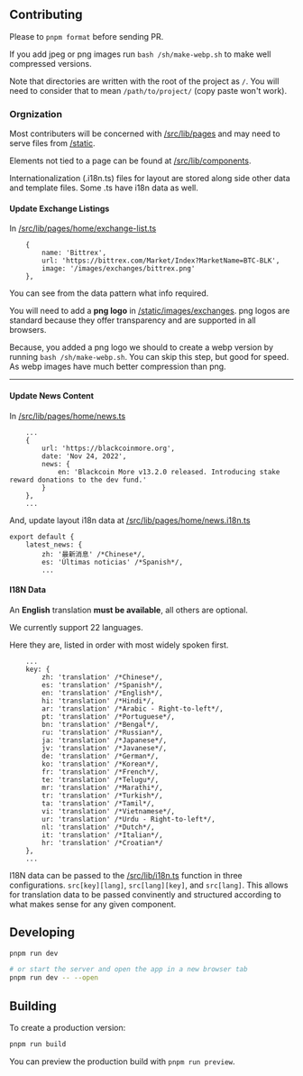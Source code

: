 ## Contributing

Please to `pnpm format` before sending PR.

If you add jpeg or png images run `bash /sh/make-webp.sh` to make well compressed versions.

Note that directories are written with the root of the project as `/`. You will need to consider that to mean `/path/to/project/` (copy paste won't work).

### Orgnization

Most contributers will be concerned with [/src/lib/pages](https://github.com/danielclough/blackcoin.org_sveltekit/tree/main/src/lib/pages) and may need to serve files from [/static](https://github.com/danielclough/blackcoin.org_sveltekit/tree/main/static).

Elements not tied to a page can be found at [/src/lib/components](https://github.com/danielclough/blackcoin.org_sveltekit/tree/main/src/lib/components).

Internationalization (.i18n.ts) files for layout are stored along side other data and template files. Some .ts have i18n data as well.

#### Update Exchange Listings

In [/src/lib/pages/home/exchange-list.ts](https://github.com/danielclough/blackcoin.org_sveltekit/blob/main/src/lib/pages/home/exchange-list.ts)

```
	{
		name: 'Bittrex',
		url: 'https://bittrex.com/Market/Index?MarketName=BTC-BLK',
		image: '/images/exchanges/bittrex.png'
	},
```

You can see from the data pattern what info required.

You will need to add a **png logo** in [/static/images/exchanges](https://github.com/danielclough/blackcoin.org_sveltekit/tree/main/static/images/exchanges). png logos are standard because they offer transparency and are supported in all browsers.

Because, you added a png logo we should to create a webp version by running `bash /sh/make-webp.sh`. You can skip this step, but good for speed. As webp images have much better compression than png.

---

#### Update News Content

In [/src/lib/pages/home/news.ts](https://github.com/danielclough/blackcoin.org_sveltekit/blob/main/src/lib/pages/home/news.ts)

```
    ...
	{
		url: 'https://blackcoinmore.org',
		date: 'Nov 24, 2022',
		news: {
			en: 'Blackcoin More v13.2.0 released. Introducing stake reward donations to the dev fund.'
		}
	},
    ...
```

And, update layout i18n data at [/src/lib/pages/home/news.i18n.ts](https://github.com/danielclough/blackcoin.org_sveltekit/tree/main/src/lib/pages/home/news.i18n.ts)

```
export default {
	latest_news: {
		zh: '最新消息' /*Chinese*/,
		es: 'Últimas noticias' /*Spanish*/,
        ...
```

#### I18N Data

An **English** translation **must be available**, all others are optional.

We currently support 22 languages.

Here they are, listed in order with most widely spoken first.

```
    ...
	key: {
		zh: 'translation' /*Chinese*/,
		es: 'translation' /*Spanish*/,
		en: 'translation' /*English*/,
		hi: 'translation' /*Hindi*/,
		ar: 'translation' /*Arabic - Right-to-left*/,
		pt: 'translation' /*Portuguese*/,
		bn: 'translation' /*Bengal*/,
		ru: 'translation' /*Russian*/,
		ja: 'translation' /*Japanese*/,
		jv: 'translation' /*Javanese*/,
		de: 'translation' /*German*/,
		ko: 'translation' /*Korean*/,
		fr: 'translation' /*French*/,
		te: 'translation' /*Telugu*/,
		mr: 'translation' /*Marathi*/,
		tr: 'translation' /*Turkish*/,
		ta: 'translation' /*Tamil*/,
		vi: 'translation' /*Vietnamese*/,
		ur: 'translation' /*Urdu - Right-to-left*/,
		nl: 'translation' /*Dutch*/,
		it: 'translation' /*Italian*/,
		hr: 'translation' /*Croatian*/
	},
	...
```

I18N data can be passed to the [/src/lib/i18n.ts](https://github.com/danielclough/blackcoin.org_sveltekit/blob/main/src/lib/i18n.ts) function in three configurations.
`src[key][lang]`, `src[lang][key]`, and `src[lang]`.
This allows for translation data to be passed convinently and structured according to what makes sense for any given component.

## Developing

```bash
pnpm run dev

# or start the server and open the app in a new browser tab
pnpm run dev -- --open
```

## Building

To create a production version:

```bash
pnpm run build
```

You can preview the production build with `pnpm run preview`.
